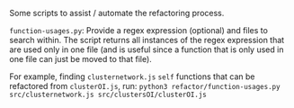 Some scripts to assist / automate the refactoring process.

`function-usages.py`:
Provide a regex expression (optional) and files to search within. The script returns all instances of the regex expression that are used only in one file (and is useful since a function that is only used in one file can just be moved to that file).  

For example, finding `clusternetwork.js` `self` functions that can be refactored from `clusterOI.js`, run: 
`python3 refactor/function-usages.py src/clusternetwork.js src/clustersOI/clusterOI.js`
